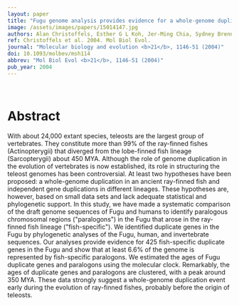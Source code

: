 ```yaml
---
layout: paper
title: "Fugu genome analysis provides evidence for a whole-genome duplication early during the evolution of ray-finned fishes."
image: /assets/images/papers/15014147.jpg
authors: Alan Christoffels, Esther G L Koh, Jer-Ming Chia, Sydney Brenner, Samuel Aparicio, Byrappa Venkatesh
ref: Christoffels et al. 2004. Mol Biol Evol.
journal: "Molecular biology and evolution <b>21</b>, 1146-51 (2004)"
doi: 10.1093/molbev/msh114
abbrev: "Mol Biol Evol <b>21</b>, 1146-51 (2004)"
pub_year: 2004
---
```


<br />
<div data-badge-popover="right" data-badge-type="donut" data-pmid="15014147" data-hide-no-mentions="true" class="altmetric-embed"></div>

# Abstract

With about 24,000 extant species, teleosts are the largest group of vertebrates. They constitute more than 99% of the ray-finned fishes (Actinopterygii) that diverged from the lobe-finned fish lineage (Sarcopterygii) about 450 MYA. Although the role of genome duplication in the evolution of vertebrates is now established, its role in structuring the teleost genomes has been controversial. At least two hypotheses have been proposed: a whole-genome duplication in an ancient ray-finned fish and independent gene duplications in different lineages. These hypotheses are, however, based on small data sets and lack adequate statistical and phylogenetic support. In this study, we have made a systematic comparison of the draft genome sequences of Fugu and humans to identify paralogous chromosomal regions ("paralogons") in the Fugu that arose in the ray-finned fish lineage ("fish-specific"). We identified duplicate genes in the Fugu by phylogenetic analyses of the Fugu, human, and invertebrate sequences. Our analyses provide evidence for 425 fish-specific duplicate genes in the Fugu and show that at least 6.6% of the genome is represented by fish-specific paralogons. We estimated the ages of Fugu duplicate genes and paralogons using the molecular clock. Remarkably, the ages of duplicate genes and paralogons are clustered, with a peak around 350 MYA. These data strongly suggest a whole-genome duplication event early during the evolution of ray-finned fishes, probably before the origin of teleosts.

